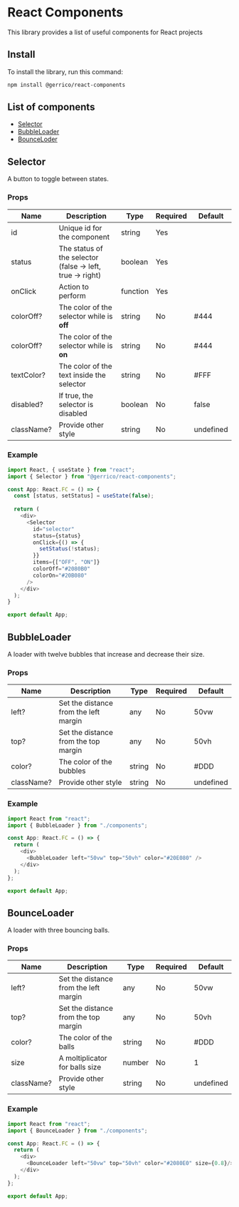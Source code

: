 # React Components

This library provides a list of useful components for React projects

## Install

To install the library, run this command:

```sh
npm install @gerrico/react-components
```

## List of components

- [Selector](#selector)
- [BubbleLoader](#bubbleloader)
- [BounceLoder](#bounceloader)

## Selector

A button to toggle between states.

### Props

|Name|Description|Type|Required|Default|
|-|-|-|-|-|
|id|Unique id for the component|string|Yes||
|status|The status of the selector (false -> left, true -> right)|boolean|Yes||
|onClick|Action to perform|function|Yes||
|colorOff?|The color of the selector while is **off**|string|No|#444|
|colorOff?|The color of the selector while is **on**|string|No|#444|
|textColor?|The color of the text inside the selector|string|No|#FFF|
|disabled?|If true, the selector is disabled|boolean|No|false|
|className?|Provide other style|string|No|undefined|

### Example

```Javascript
import React, { useState } from "react";
import { Selector } from "@gerrico/react-components";

const App: React.FC = () => {
  const [status, setStatus] = useState(false);
  
  return (
    <div>
      <Selector
        id="selector"
        status={status}
        onClick={() => {
          setStatus(!status);
        }}
        items={["OFF", "ON"]}
        colorOff="#2080B0"
        colorOn="#20B080"
      />
    </div>
  );
}

export default App;
```

## BubbleLoader

A loader with twelve bubbles that increase and decrease their size.

### Props

|Name|Description|Type|Required|Default|
|-|-|-|-|-|
|left?|Set the distance from the left margin|any|No|50vw|
|top?|Set the distance from the top margin|any|No|50vh|
|color?|The color of the bubbles|string|No|#DDD|
|className?|Provide other style|string|No|undefined|

### Example

```Javascript
import React from "react";
import { BubbleLoader } from "./components";

const App: React.FC = () => {
  return (
    <div>
      <BubbleLoader left="50vw" top="50vh" color="#20E080" />
    </div>
  );
};

export default App;
```

## BounceLoader

A loader with three bouncing balls.

### Props

|Name|Description|Type|Required|Default|
|-|-|-|-|-|
|left?|Set the distance from the left margin|any|No|50vw|
|top?|Set the distance from the top margin|any|No|50vh|
|color?|The color of the balls|string|No|#DDD|
|size|A moltiplicator for balls size|number|No|1|
|className?|Provide other style|string|No|undefined|

### Example

```Javascript
import React from "react";
import { BounceLoader } from "./components";

const App: React.FC = () => {
  return (
    <div>
      <BounceLoader left="50vw" top="50vh" color="#2080E0" size={0.8}/>
    </div>
  );
};

export default App;
```
